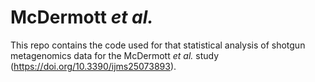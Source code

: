 # McDermott *et al.*

This repo contains the code used for that statistical analysis of shotgun metagenomics data for the McDermott *et al.* study (https://doi.org/10.3390/ijms25073893).
